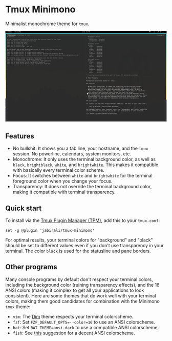 # Tmux Minimono

Minimalist monochrome theme for `tmux`.

![screenshot](screenshot.png)

## Features

- No bullshit: It shows you a tab line, your hostname, and the `tmux` session.
  No powerline, calendars, system monitors, etc.
- Monochrome: It only uses the terminal background color, as well as `black`,
  `brightblack`, `white`, and `brightwhite`. This makes it compatible with
  basically every terminal color scheme.
- Focus: It switches between `white` and `brightwhite` for the terminal
  foreground color when you change your focus.  
- Transparency: It does not override the terminal background color, making
  it compatible with terminal transparency.

## Quick start

To install via the [Tmux Plugin Manager (TPM)][1], add this to your `tmux.conf`:

    set -g @plugin 'jabirali/tmux-minimono'

For optimal results, your terminal colors for "background" and "black" should be
set to different values even if you don't use transparency in your terminal. The
color `black` is used for the statusline and pane borders.  

[1]: https://github.com/tmux-plugins/tpm

## Other programs

Many console programs by default don't respect your terminal colors, including the
background color (ruining transparency effects), and the 16 ANSI colors (making it
complex to get all your applications to look consistent). Here are some themes that
do work well with your terminal colors, making them good candidates for combination
with the Minimono `tmux` theme:

- `vim`: The [Dim][2] theme respects your terminal colorscheme.
- `fzf`: Set `FZF_DEFAULT_OPTS=--color=16` to use an ANSI colorscheme.
- `bat`: Set `BAT_THEME=ansi-dark` to use a compatible ANSI colorscheme.
- `fish`: See [this][3] suggestion for a decent ANSI colorscheme.

[2]: https://github.com/jeffkreeftmeijer/vim-dim
[3]: https://github.com/fish-shell/fish-shell/issues/3443#issuecomment-511227428
